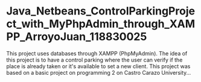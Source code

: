 # Java_Netbeans_ControlParkingProject_with_MyPhpAdmin_through_XAMPP_ArroyoJuan_118830025
This project uses databases through XAMPP (PhpMyAdmin). The idea of this project is to have a control parking where the user can verify if the place is already taken or it's available to set a new client. This project was based on a basic project on programming 2 on Castro Carazo University...
